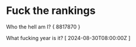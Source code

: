 # Fuck the rankings

Who the hell am I?
{ 8817870 }

What fucking year is it?
[ 2024-08-30T08:00:00Z ]
